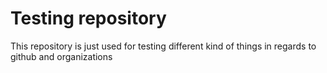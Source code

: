 # Testing repository

This repository is just used for testing different kind of things in regards to github and organizations
